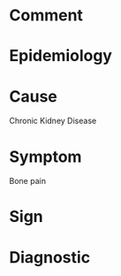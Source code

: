 # Comment

# Epidemiology

# Cause

Chronic Kidney Disease

# Symptom

Bone pain

# Sign

# Diagnostic

